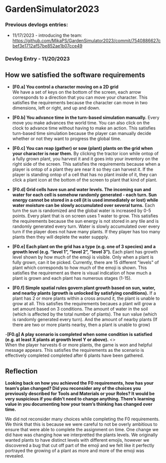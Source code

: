 # GardenSimulator2023

### Previous devlogs entries:
- 11/17/2023 - introducing the team: https://github.com/MikaPS/GardenSimulator2023/commit/7540886627cbef3e1712af57be852ae1b07cce49
  
### Devlog Entry - 11/20/2023

## How we satisfied the software requirements

- **[F0.a] You control a character moving on a 2D grid** <br>
  We have a set of keys on the bottom of the screen, each arrow corresponds to a direction that you can move your character. This satisfies the requirements because the character can move in two dimensions, left or right, and up and down.

- **[F0.b] You advance time in the turn-based simulation manually.** Every move you make advances the world time. You can also click on the clock to advance time without having to make an action. This satisfies turn-based time simulation because the player can manually decide whether or not they want to progress the global time.

- **[F0.c] You can reap (gather) or sow (plant) plants on the grid when your character is near them.**
  By clicking the tractor icon while ontop of a fully grown plant, you harvest it and it goes into your inventory on the right side of the screen. This satisfies the requirements because when a player is ontop of a plant they are near it so they can harvest it. If the player is standing ontop of a cell that has no plant inside of it, they can click a plant icon at the bottom of the screen to plant that kind of plant.

- **[F0.d] Grid cells have sun and water levels. The incoming sun and water for each cell is somehow randomly generated - each turn. Sun energy cannot be stored in a cell (it is used immediately or lost) while water moisture can be slowly accumulated over several turns.**
  Each turn the sun is randomized and the global water is increased by 0-5 points. Every plant that is on screen uses 1 water to grow. This satisfies the requirements because the sun energy is not stored in any tile and is randomly generated every turn. Water is slowly accumulated over every turn if the player does not have many plants. If they player has too many plants then they will deplete the water suppply.

- **[F0.e] Each plant on the grid has a type (e.g. one of 3 species) and a growth level (e.g. “level 1”, “level 2”, “level 3”).**
  Each plant has growth level shown by how much of the emoji is visible. Only when a plant is fully grown, can it be picked. Currently, there are 15 different "levels" of plant which corresponds to how much of the emoji is shown. This satisfies the requirement as there is visual indication of how much a plant is grown and each plant has numerous stages (1-15).

- **[F0.f] Simple spatial rules govern plant growth based on sun, water, and nearby plants (growth is unlocked by satisfying conditions).**
  If a plant has 2 or more plants within a cross around it, the plant is unable to grow at all. This satisfies the requirements becaues a plant will grow a set amount based on 3 conditions. The amount of water in the soil (which is affected by the total number of plants). The sun value (which is randomly generated every turn). And the amount of nearby plants (If there are two or more plants nearby, then a plant is unable to grow)

-**[F0.g] A play scenario is completed when some condition is satisfied (e.g. at least X plants at growth level Y or above).** <><br>
When the player harvests 6 or more plants, the game is won and helpful message appears. This satisfies the requirements as the scenario is effectively completed completed after 6 plants have been gathered.

## Reflection

**Looking back on how you achieved the F0 requirements, how has your team’s plan changed? Did you reconsider any of the choices you previously described for Tools and Materials or your Roles? It would be very suspicious if you didn’t need to change anything. There’s learning value in you documenting how your team’s thinking has changed over time.**

We did not reconsider many choices while completing the F0 requirements. We think that this is because we were careful to not be overly ambitious to ensure that were able to complete the assignment on time. One change we did have was changing how we interpretted the plants levels. We originally wanted plants to have distinct levels with different emojis, however we discovered a bug that cut off part of the emoji and we felt like it perfectly portrayed the growing of a plant as more and more of the emoji was revealed.
